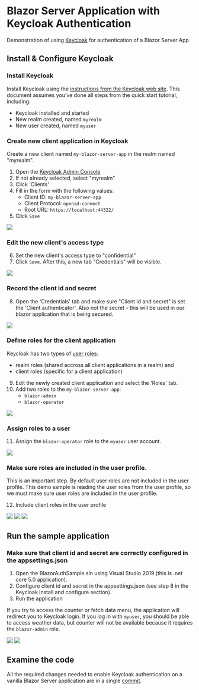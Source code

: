 # Blazor Server Application with Keycloak Authentication
Demonstration of using [Keycloak](https://www.keycloak.org/) for authentication of a Blazor Server App

## Install & Configure Keycloak

### Install Keycloak

Install Keycloak using the [instructions from the Keycloak web site](https://www.keycloak.org/getting-started/getting-started-zip). This document assumes you've done all steps from the quick start tutorial, including:

- Keycloak installed and started
- New realm created, named `myrealm`
- New user created, named `myuser`

### Create new client application in Keycloak

Create a new client named `my-blazor-server-app` in the realm named "myrealm".

1. Open the [Keycloak Admin Console](http://localhost:8080/auth/admin)
2. If not already selected, select "myrealm"
3. Click 'Clients'
4. Fill in the form with the following values:
    - Client ID: `my-blazor-server-app`
    - Client Protocol: `openid-connect`
    - Root URL: `https://localhost:44322/`
5. Click `Save`

![](doc/images/screenshot_01_client_add.png?raw=true)

### Edit the new client's access type

6. Set the new client's access type to "confidential"
7. Click `Save`. After this, a new tab "Credentials" will be visible.

![](doc/images/screenshot_02_client_set_access_type.png?raw=true)

### Record the client id and secret

8. Open the 'Credentials' tab and make sure "Client id and secret" is set the 'Client authenticator'. Also not the secret - this will be used in our blazor application that is being secured.

![](doc/images/screenshot_03_credentials.png?raw=true)

### Define roles for the client application

Keycloak has two types of [user roles](https://www.keycloak.org/docs/latest/server_admin/index.html#roles): 
- realm roles (shared accross all client applications in a realm) and 
- client roles (specific for a client application)

9. Edit the newly created client application and select the 'Roles' tab. 
10. Add two roles to the `my-blazor-server-app`:
    - `blazor-admin`
    - `blazor-operator`

![](doc/images/screenshot_04_client_roles.png?raw=true)

### Assign roles to a user

11. Assign the `blazor-operator` role to the `myuser` user account.

![](doc/images/screenshot_05_user_roles.png?raw=true)

### Make sure roles are included in the user profile.

This is an important step. By default user roles are not included in the user profile. 
This demo sample is reading the user roles from the user profile, so we must make sure user roles are included in the user profile.

12. Include client roles in the user profile

![](doc/images/screenshot_06_client_scopes_01.png?raw=true)
![](doc/images/screenshot_07_client_scopes_02.png?raw=true)
![](doc/images/screenshot_08_client_scopes_03.png?raw=true)

## Run the sample application

### Make sure that client id and secret are correctly configured in the appsettings.json

1. Open the BlazorAuthSample.sln using Visual Studio 2019 (this is .net core 5.0 application).
2. Configure client id and secret in the appsettings.json (see step 8 in the Keycloak install and configure section).
3. Run the application

If you try to access the counter or fetch data menu, the application will redirect you to Keycloak login. 
If you log in with `myuser`, you should be able to access weather data, but counter will not be available because it requires the `blazor-admin` role.

![](doc/images/screenshot_09_blazor_01.png?raw=true)
![](doc/images/screenshot_10_blazor_02.png?raw=true)

## Examine the code

All the required changes needed to enable Keycloak authentication on a vanilla Blazor Server application 
are in a single [commit](https://github.com/csinisa/blazor_server_keycloak/commit/4a20c0e7155feaf549d271e8ee56aaca9bf22bb9).
